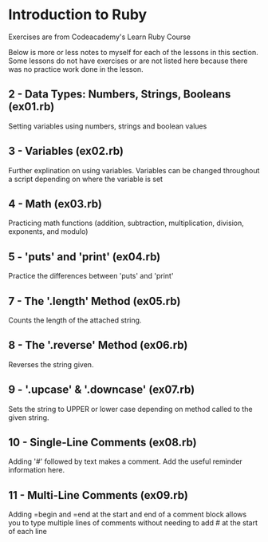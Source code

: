 # Introduction to Ruby
Exercises are from Codeacademy's Learn Ruby Course

Below is more or less notes to myself for each of the lessons in this section.  Some lessons do not have exercises or are not listed here because there was no practice work done in the lesson.

## 2 - Data Types: Numbers, Strings, Booleans (ex01.rb)
Setting variables using numbers, strings and boolean values

## 3 - Variables (ex02.rb)
Further explination on using variables.  Variables can be changed throughout a script depending on where the variable is set

## 4 - Math (ex03.rb)
Practicing math functions (addition, subtraction, multiplication, division, exponents, and modulo)

## 5 - 'puts' and 'print' (ex04.rb)
Practice the differences between 'puts' and 'print'

## 7 - The '.length' Method (ex05.rb)
Counts the length of the attached string.

## 8 - The '.reverse' Method (ex06.rb)
Reverses the string given.

## 9 - '.upcase' & '.downcase' (ex07.rb)
Sets the string to UPPER or lower case depending on method called to the given string.

## 10 - Single-Line Comments (ex08.rb)
Adding '#' followed by text makes a comment.  Add the useful reminder information here.

## 11 - Multi-Line Comments (ex09.rb)
Adding =begin and =end at the start and end of a comment block allows you to type multiple lines of comments without needing to add # at the start of each line